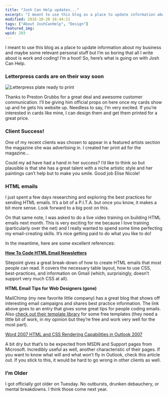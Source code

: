 ```yaml
---
title: "Josh Can Help updates..."
excerpt: "I meant to use this blog as a place to update information about my business and maybe some relevant personal stuff but I’m so boring that all I write about is work and coding!"
modified: 2016-10-20 16:44:21
tags: ["About JoshCanHelp", "Design"]
featured_img:
wpid: 203
---
```



I meant to use this blog as a place to update information about my business and maybe some relevant personal stuff but I’m so boring that all I write about is work and coding! I’m a hoot! So, here’s what is going on with Josh Can Help.

### Letterpress cards are on their way soon

![](/_images/2008/08/joshplate_sm.jpg "Letterpress plate ready to print")

Thanks to Preston Grubbs for a great deal and awesome customer communication. I’ll be giving him official props on here once my cards show up and he gets his website up. Needless to say, I’m very excited. If you’re interested in cards like mine, I can design them and get them printed for a great price.

### Client Success!

One of my recent clients was chosen to appear in a featured artists section the magazine she was advertising in. I created her print ad for the magazine…

Could my ad have had a hand in her success? I’d like to think so but plausible is that she has a great talent with a niche artistic style and her paintings can’t help but to make you smile. Good job Elise Nicole!

### HTML emails

I just spent a few days researching and exploring the best practices for sending HTML emails. It’s a bit of a P.I.T.A. but once you know, it makes a bit more sense. Look forward to a big post on this.

On that same note, I was asked to do a live video training on building HTML emails next month. This is very exciting for me because I love training (particularly over the net) and I really wanted to spend some time perfecting my email-creating skills. It’s nice getting paid to do what you like to do!

In the meantime, here are some excellent references:

**[How To Code HTML Email Newsletters](http://www.reachcustomersonline.com/2009/01/23/09.27.00/)**

Sitepoint gives a great break-down of how to create HTML emails that most people can read. It covers the necessary table layout, how to use CSS, best-practices, and information on Gmail (which, surprisingly, doesn’t support very much CSS at all).

**HTML Email Tips for Web Designers (gone)**

MailChimp (my new favorite little company) has a great blog that shows off interesting email campaigns and shares best practice information. The link above goes to an entry that gives some great tips for people coding emails. Also [check out their template library](https://mailchimp.com/email-marketing) for some free templates (they need a little bit of work, in my opinion but they’re free and work very well for the most part).

[Word 2007 HTML and CSS Rendering Capabilities in Outlook 2007](http://msdn.microsoft.com/en-us/library/aa338201.aspx)

A bit dry but that’s to be expected from MSDN and Support pages from Microsoft. Incredibly useful as well, another characteristic of their pages. If you want to know what will and what won’t fly in Outlook, check this article out. If you stick to this, it would be hard to go wrong in other clients as well.

### I’m Older

I got officially got older on Tuesday. No outbursts, drunken debauchery, or mental breakdowns. I think those come next year.
